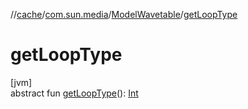 //[cache](../../../index.md)/[com.sun.media](../index.md)/[ModelWavetable](index.md)/[getLoopType](get-loop-type.md)

# getLoopType

[jvm]\
abstract fun [getLoopType](get-loop-type.md)(): [Int](https://kotlinlang.org/api/latest/jvm/stdlib/kotlin/-int/index.html)
